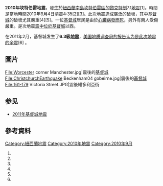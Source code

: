 **2010年坎特伯雷地震**，發生於[紐西蘭南島](https://zh.wikipedia.org/wiki/紐西蘭南島 "wikilink")[坎特伯雷區的](https://zh.wikipedia.org/wiki/坎特伯雷區 "wikilink")[黎克特制](https://zh.wikipedia.org/wiki/黎克特制 "wikilink")7.1[地震](../Page/地震.md "wikilink")\[1\]，時間是當地時間2010年9月4日清晨4:35\[2\]\[3\]。此次地震造成廣泛的破壞，其中[基督城](../Page/基督城.md "wikilink")的破壞尤其嚴重\[4\]\[5\]。一位[基督城](../Page/基督城.md "wikilink")居民是由於[心臟病發而死](https://zh.wikipedia.org/wiki/心臟病 "wikilink")，另外有兩人受傷嚴重。是次地震[震中位於](https://zh.wikipedia.org/wiki/震中 "wikilink")[基督城](../Page/基督城.md "wikilink")以西。

在2011年2月，基督城发生了**6.3級[地震](../Page/2011年基督城地震.md "wikilink")**，[美国地质调查局的报告认为是此次地震的余震](https://zh.wikipedia.org/wiki/美国地质调查局 "wikilink")\[6\] 。

## 圖片

<File:Worcester> corner Manchester.jpg|震後的[基督城](../Page/基督城.md "wikilink") <File:ChristchurchEarthquake> Beckenham04 gobeirne.jpg|震後的[基督城](../Page/基督城.md "wikilink") <File:161-179> Victoria Street.JPG|震後維多利亞街

## 参见

  - [2011年基督城地震](../Page/2011年基督城地震.md "wikilink")

## 參考資料

[Category:紐西蘭地震](https://zh.wikipedia.org/wiki/Category:紐西蘭地震 "wikilink") [Category:2010年地震](https://zh.wikipedia.org/wiki/Category:2010年地震 "wikilink") [Category:2010年9月](https://zh.wikipedia.org/wiki/Category:2010年9月 "wikilink")

1.
2.

3.

4.

5.

6.